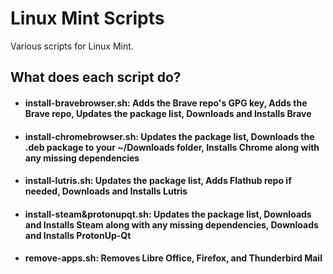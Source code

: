 # Linux Mint Scripts
Various scripts for Linux Mint.

## What does each script do?
- #### install-bravebrowser.sh: Adds the Brave repo's GPG key, Adds the Brave repo, Updates the package list, Downloads and Installs Brave
- #### install-chromebrowser.sh: Updates the package list, Downloads the .deb package to your ~/Downloads folder, Installs Chrome along with any missing dependencies
- #### install-lutris.sh: Updates the package list, Adds Flathub repo if needed, Downloads and Installs Lutris
- #### install-steam&protonupqt.sh: Updates the package list, Downloads and Installs Steam along with any missing dependencies, Downloads and Installs ProtonUp-Qt
- #### remove-apps.sh: Removes Libre Office, Firefox, and Thunderbird Mail
